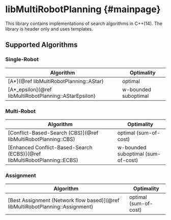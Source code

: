 # libMultiRobotPlanning {#mainpage}

This library contains implementations of search algorithms in C++(14).
The library is header only and uses templates.

## Supported Algorithms

### Single-Robot

Algorithm   | Optimality         |
------------|--------------------|
[A*](@ref libMultiRobotPlanning::AStar)          | optimal            |
[A*_epsilon](@ref libMultiRobotPlanning::AStarEpsilon)          | w-bounded suboptimal            |

### Multi-Robot

Algorithm   | Optimality         |
------------|--------------------|
[Conflict-Based-Search (CBS)](@ref libMultiRobotPlanning::CBS)          | optimal (sum-of-cost)           |
[Enhanced Conflict-Based-Search (ECBS)](@ref libMultiRobotPlanning::ECBS)          | w-bounded suboptimal (sum-of-cost)           |

### Assignment

Algorithm   | Optimality         |
------------|--------------------|
[Best Assignment (Network flow based)](@ref libMultiRobotPlanning::Assignment)          | optimal (sum-of-cost)           |

